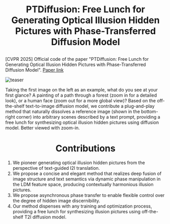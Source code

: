 # <p align="center">PTDiffusion: Free Lunch for Generating Optical Illusion Hidden Pictures with Phase-Transferred Diffusion Model</p>
[CVPR 2025] Official code of the paper "PTDiffusion: Free Lunch for Generating Optical Illusion Hidden Pictures with Phase-Transferred Diffusion Model". [Paper link](https://arxiv.org/abs/2503.06186)

![](figures/teaser.jpg "teaser")
<p class="text-justify">Taking the first image on the left as an example, what do you see at your first glance? A painting of a path through a forest (zoom
in for a detailed look), or a human face (zoom out for a more global view)? Based on the off-the-shelf text-to-image diffusion model,
we contribute a plug-and-play method that naturally dissolves a reference image (shown in the bottom-right corner) into arbitrary scenes
described by a text prompt, providing a free lunch for synthesizing optical illusion hidden pictures using diffusion model. Better viewed with zoom-in.</p>

# <center>Contributions</center>
<ol>
<li>We pioneer generating optical illusion hidden pictures from the perspective of text-guided I2I translation.</li>
<li>We propose a concise and elegant method that realizes deep fusion of image structure and text semantics via dynamic phase manipulation in the LDM feature space, producing contextually harmonious illusion pictures.</li>
<li>We propose asynchronous phase transfer to enable flexible control over the degree of hidden image discernibility.</li>
<li>Our method dispenses with any training and optimization process, providing a free lunch for synthesizing illusion pictures using off-the-shelf T2I diffusion model.</li>
</ol>
